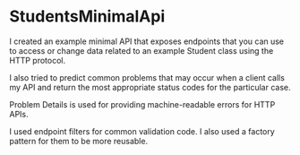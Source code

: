 # StudentsMinimalApi
I created an example minimal API that exposes endpoints that you can use to access or change data related to an example Student class using the HTTP protocol.

I also tried to predict common problems that may occur when a client calls my API and return the most appropriate status codes for the particular case.

Problem Details is used for providing machine-readable errors for HTTP APIs.

I used endpoint filters for common validation code. I also used a factory pattern for them to be more reusable.

